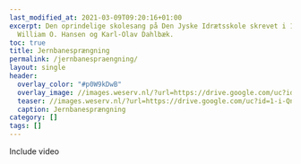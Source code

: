 ```yaml
---
last_modified_at: 2021-03-09T09:20:16+01:00
excerpt: Den oprindelige skolesang på Den Jyske Idrætsskole skrevet i 1949 af
  William O. Hansen og Karl-Olav Dahlbæk.
toc: true
title: Jernbanesprængning
permalink: /jernbanespraengning/
layout: single
header:
  overlay_color: "#p0W9kDwB"
  overlay_image: //images.weserv.nl/?url=https://drive.google.com/uc?id=1-i-QnYpwJvU9SjMASBFL01D1XmvngE-C&w=2000&a=attention
  teaser: //images.weserv.nl/?url=https://drive.google.com/uc?id=1-i-QnYpwJvU9SjMASBFL01D1XmvngE-C&w=2000&a=attention
  caption: Jernbanesprængning
category: []
tags: []
---
```

Include video